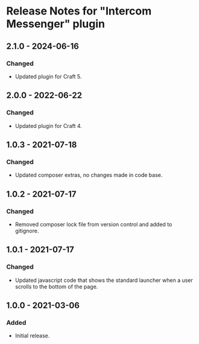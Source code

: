 # Release Notes for "Intercom Messenger" plugin

## 2.1.0 - 2024-06-16

### Changed

- Updated plugin for Craft 5.

## 2.0.0 - 2022-06-22

### Changed

- Updated plugin for Craft 4.

## 1.0.3 - 2021-07-18

### Changed

- Updated composer extras, no changes made in code base.

## 1.0.2 - 2021-07-17

### Changed

- Removed composer lock file from version control and added to gitignore.

## 1.0.1 - 2021-07-17

### Changed

- Updated javascript code that shows the standard launcher when a user scrolls to the bottom of the page.

## 1.0.0 - 2021-03-06

### Added

- Initial release.
